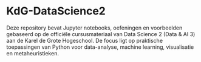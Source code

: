 # KdG-DataScience2
Deze repository bevat Jupyter notebooks, oefeningen en voorbeelden gebaseerd op de officiële cursusmateriaal van Data Science 2 (Data &amp; AI 3) aan de Karel de Grote Hogeschool. De focus ligt op praktische toepassingen van Python voor data-analyse, machine learning, visualisatie en metaheuristieken.
